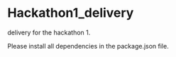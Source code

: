# Hackathon1_delivery
delivery for the hackathon 1.

Please install all dependencies in the package.json file.
